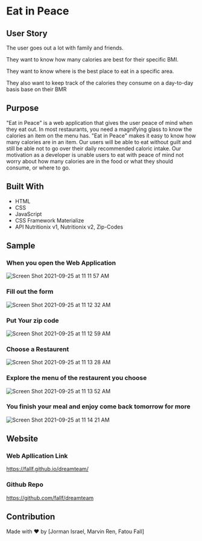 # Eat in Peace 

## User Story 
The user goes out a lot with family and friends.  

They want to know how many calories are best for their specific BMI.  

They want to know where is the best place to eat in a specific area. 

They also want to keep track of the calories they consume on a day-to-day basis base on their BMR

## Purpose
"Eat in Peace" is a web application that gives the user peace of mind when they eat out. In most restaurants, you need a magnifying glass to know the calories an item on the menu has. "Eat in Peace" makes it easy to know how many calories are in an item. Our users will be able to eat without guilt and still be able not to go over their daily  recommended caloric intake. Our motivation as a developer is unable users to eat with peace of mind not worry about how many calories are in the food or what they should consume, or where to go.   

## Built With
* HTML
* CSS
* JavaScript 
* CSS Framework Materialize 
* API Nutritionix v1, Nutritionix v2, Zip-Codes

## Sample 
### When you open the Web Application
![Screen Shot 2021-09-25 at 11 11 57 AM](https://user-images.githubusercontent.com/87919117/134776785-17158cbf-ff78-4af2-8202-3eee5f4e0ac6.png)
### Fill out the form 
![Screen Shot 2021-09-25 at 11 12 32 AM](https://user-images.githubusercontent.com/87919117/134776790-5f9e5663-21ae-455b-b7de-61be152063bb.png)
### Put Your zip code 
![Screen Shot 2021-09-25 at 11 12 59 AM](https://user-images.githubusercontent.com/87919117/134776797-d9077642-00c2-4387-9bcd-46120ddbfbf0.png)
### Choose a Restaurent  
![Screen Shot 2021-09-25 at 11 13 28 AM](https://user-images.githubusercontent.com/87919117/134776806-a22f4c47-a09c-4a79-818e-9aa98a41af10.png)
### Explore the menu of the restaurent you choose 
![Screen Shot 2021-09-25 at 11 13 52 AM](https://user-images.githubusercontent.com/87919117/134776815-173cdeb2-91b5-4ee0-a54c-e6ea30ae4218.png)
### You finish your meal and enjoy come back tomorrow for more
![Screen Shot 2021-09-25 at 11 14 21 AM](https://user-images.githubusercontent.com/87919117/134776820-4f456a34-4707-4092-92ef-fb5e296fe4d9.png)


## Website
### Web Apllication Link
https://fallf.github.io/dreamteam/

### Github Repo
https://github.com/fallf/dreamteam

## Contribution
Made with ❤️ by [Jorman Israel, Marvin Ren, Fatou Fall]
